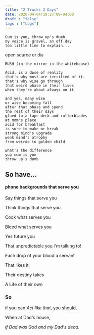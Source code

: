 ```yaml
---
title: "2 Tracks 2 Days"
date: 2020-04-04T19:27:09-04:00
draft : "false"
tags : ["Logs"]
---
```

```
Cum is yum, throw up's dumb
my voice is gravel, an off day
too little time to explain...
```
<!--more-->

open source or dia 

```
BUSH (in the mirror in the whitehouse)

Acid, is a dose of reality
that's why most are terrified of it.
that's why wise go through
that weird phase in their lives
when they're about always on it.

and yes, many wise
or wise becoming fall
after that phase and spend
the rest of their days
glued to a tape deck and rollerblades
at mom's place
acid for breakfast
is sure to make or break
strong mind's upgrade
weak mind's atrophy
from weirdo to golden child

what's the difference
yup cum is yum
throw up's dumb

```


## So have...

#### phone backgrounds that serve you

Say things that serve you

Think things that serve you

Cook what serves you

Bleed what serves you

Yes future you

That unpredictable you I'm talking to!  

Each drop of your blood a servant

That likes it

Their destiny takes


A Life of their own

### So

if you can *Act like that*, you should.

When at Dad's house,

*if Dad was God and my Dad's dead.*

<!--

Dailies:

Read [] What did you read?


Write [] What did you write?


Create [] What did you make?


Exercise [] Dance workout (or otherwise)


Audio [] You recorded what:


Visual [] You filmed what:


Finish A [] You bounced what track:


Live [] You sang what song(s) live:


Finish V [] You made what visuals:


Phone [] You called who:


Share [] You uploaded what to Archive:


Website [] You did what to Paleblue.fm:


Website [] You did what to poliw.at:


Love and Legacy [] You did what for friends/family:


God [] You're grateful for what:

 -->
